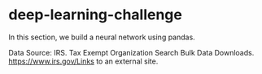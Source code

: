 # deep-learning-challenge
In this section, we build a neural network using pandas.

Data Source:
IRS. Tax Exempt Organization Search Bulk Data Downloads. https://www.irs.gov/Links to an external site.

